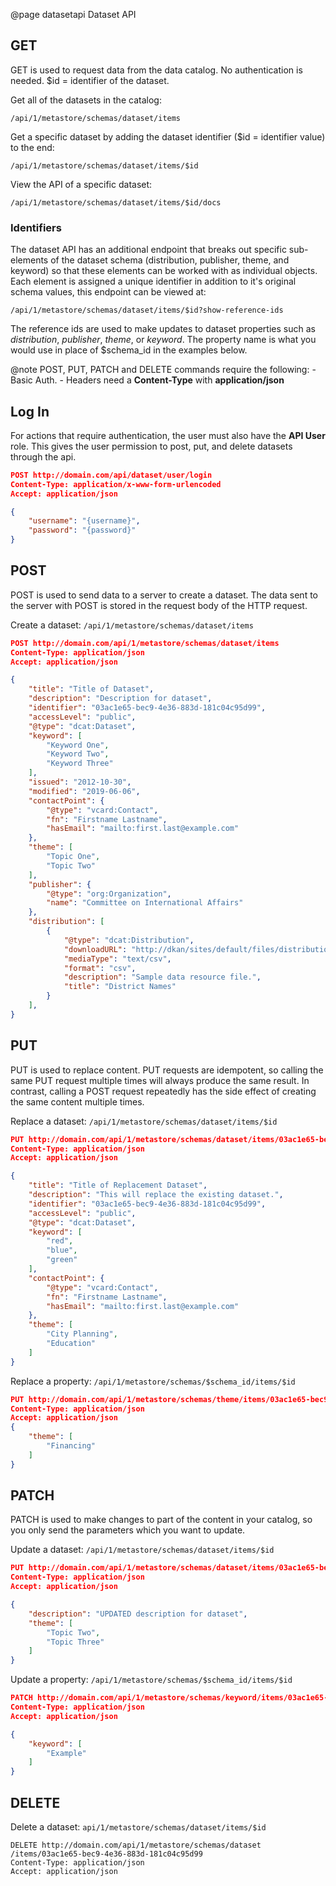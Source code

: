 @page datasetapi Dataset API


## GET

GET is used to request data from the data catalog. No authentication is needed. $id = identifier of the dataset.

Get all of the datasets in the catalog:

```
​/api​/1​/metastore​/schemas​/dataset​/items
```

Get a specific dataset by adding the dataset identifier ($id = identifier value) to the end:

```
/api​/1​/metastore​/schemas​/dataset​/items​/$id
```

View the API of a specific dataset:

```
​/api​/1​/metastore​/schemas​/dataset​/items​/$id​/docs
```
<h3 id="identifiers">Identifiers</h3>
The dataset API has an additional endpoint that breaks out specific sub-elements
of the dataset schema (distribution, publisher, theme, and keyword) so that these
elements can be worked with as individual objects.
Each element is assigned a unique identifier in addition to it's original schema values,
this endpoint can be viewed at:

```
/api/1/metastore/schemas/dataset/items​/$id?show-reference-ids
```

The reference ids are used to make updates to dataset properties such as *distribution*, *publisher*, *theme*, or *keyword*. The property name is what you would use in place of $schema_id in the examples below.


@note
    POST, PUT, PATCH and DELETE commands require the following:
    - Basic Auth.
    - Headers need a **Content-Type** with **application/json**



## Log In

For actions that require authentication, the user must also have the **API User** role. This gives the user permission to post, put, and delete datasets through the api.

```json
POST http://domain.com/api/dataset/user/login
Content-Type: application/x-www-form-urlencoded
Accept: application/json

{
    "username": "{username}",
    "password": "{password}"
}
```

## POST

POST is used to send data to a server to create a dataset.
The data sent to the server with POST is stored in the request body of the HTTP request.

Create a dataset: `/api​/1​/metastore​/schemas​/dataset/items`

```json
POST http://domain.com/api​/1​/metastore​/schemas​/dataset​/items
Content-Type: application/json
Accept: application/json

{
    "title": "Title of Dataset",
    "description": "Description for dataset",
    "identifier": "03ac1e65-bec9-4e36-883d-181c04c95d99",
    "accessLevel": "public",
    "@type": "dcat:Dataset",
    "keyword": [
        "Keyword One",
        "Keyword Two",
        "Keyword Three"
    ],
    "issued": "2012-10-30",
    "modified": "2019-06-06",
    "contactPoint": {
        "@type": "vcard:Contact",
        "fn": "Firstname Lastname",
        "hasEmail": "mailto:first.last@example.com"
    },
    "theme": [
        "Topic One",
        "Topic Two"
    ],
    "publisher": {
        "@type": "org:Organization",
        "name": "Committee on International Affairs"
    },
    "distribution": [
        {
            "@type": "dcat:Distribution",
            "downloadURL": "http://dkan/sites/default/files/distribution/c9e2d352-e24c-4051-9158-f48127aa5692/district_centerpoints_0.csv",
            "mediaType": "text/csv",
            "format": "csv",
            "description": "Sample data resource file.",
            "title": "District Names"
        }
    ],
}
```

## PUT

PUT is used to replace content. PUT requests are idempotent, so calling the same PUT request multiple times will always produce the same result. In contrast, calling a POST request repeatedly has the side effect of creating the same content multiple times.

Replace a dataset: `/api​/1​/metastore​/schemas​/dataset/items​/$id`

```json
PUT http://domain.com/api​/1​/metastore​/schemas​/dataset​/items/03ac1e65-bec9-4e36-883d-181c04c95d99
Content-Type: application/json
Accept: application/json

{
    "title": "Title of Replacement Dataset",
    "description": "This will replace the existing dataset.",
    "identifier": "03ac1e65-bec9-4e36-883d-181c04c95d99",
    "accessLevel": "public",
    "@type": "dcat:Dataset",
    "keyword": [
        "red",
        "blue",
        "green"
    ],
    "contactPoint": {
        "@type": "vcard:Contact",
        "fn": "Firstname Lastname",
        "hasEmail": "mailto:first.last@example.com"
    },
    "theme": [
        "City Planning",
        "Education"
    ]
}
```

Replace a property: `/api​/1​/metastore​/schemas​/$schema_id/items​/$id`

```json
PUT http://domain.com/api​/1​/metastore​/schemas​/theme/items​/03ac1e65-bec9-4e36-883d-181c04c95d99
Content-Type: application/json
Accept: application/json
{
    "theme": [
        "Financing"
    ]
}
```

## PATCH

PATCH is used to make changes to part of the content in your catalog, so you only send the parameters which you want to update.

Update a dataset: `/api​/1​/metastore​/schemas​/dataset/items​/$id`

```json
PUT http://domain.com/api​/1​/metastore​/schemas​/dataset​/items​/03ac1e65-bec9-4e36-883d-181c04c95d99
Content-Type: application/json
Accept: application/json

{
    "description": "UPDATED description for dataset",
    "theme": [
        "Topic Two",
        "Topic Three"
    ]
}
```

Update a property: `/api​/1​/metastore​/schemas​/$schema_id/items​/$id`

```json
PATCH http://domain.com/api​/1​/metastore​/schemas​/keyword/items​/03ac1e65-bec9-4e36-883d-181c04c95d99
Content-Type: application/json
Accept: application/json

{
    "keyword": [
        "Example"
    ]
}
```

## DELETE

Delete a dataset: `api​/1​/metastore​/schemas​/dataset​/items/$id`

```
DELETE http://domain.com/api​/1​/metastore​/schemas​/dataset​/items/03ac1e65-bec9-4e36-883d-181c04c95d99
Content-Type: application/json
Accept: application/json
```

